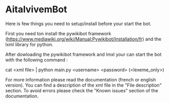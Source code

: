 # AitalvivemBot
Here is few things you need to setup/install before your start the bot.

First you need ton install the pywikibot framework (https://www.mediawiki.org/wiki/Manual:Pywikibot/Installation/fr) and the lxml library for python.

After dowloading the pywikibot framework and lmxl your can start the bot with the following command :

 cat \<xml file\> | python main.py \<username\> \<password\> (<lexeme_only>)

For more information please read the documentation (french or english version). You can find a description of the xml file in the "File description" section.
To avoid errors please check the "Known issues" section of the documentation.
